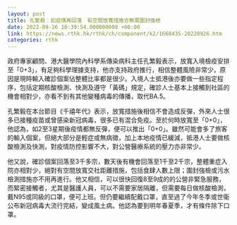 ```yaml
---
layout: post
title: 孔繁毅：如疫情再回落　有空間放寬措施亦無需圍封強檢
date: 2022-09-26 10:39:54.000000000 +08:00
link: https://news.rthk.hk/rthk/ch/component/k2/1668435-20220926.htm
categories: rthk
---
```


政府專家顧問、港大醫學院內科學系傳染病科主任孔繁毅表示，放寬入境檢疫安排至「0+3」，有足夠科學理據支持，他亦支持政府推行，相信整體風險非常少，原因是現時輸入確診個案佔整體比率都是很少。入境人士抵港後亦要做一些指定程序，包括定期核酸檢測、快測及遵守「黃碼」規定，確診人士基本上接觸到社區的機會相對少，亦看不到有其他變種病毒的傳播，取代BA.5。

孔繁毅在本台節目《千禧年代》表示，放寬措施後相信不會造成反彈，外來人士很多已接種疫苗或曾感染新冠病毒，很多已有混合免疫。至於何時放寬至「0+0」， 他認為，如2至3星期後疫情都無反彈，便可以推出「0+0」。雖然可能會多了旅客的輸入個案，但絕大部分是輕症或無病徵，加上本地疫情已緩減，抵港人士要做核酸檢測及快測，對疫情防控影響不大，對公營醫療系統的壓力亦非常少。

他又說，確診個案回落至3千多宗，數天後有機會回落至1千至2千宗，整體重症入院亦相對少，絕對有空間放寬交社距離措施，包括食肆人數上限；圍封強檢或污水檢測措施亦不用再進行。他又相信，可以很快回復8至9成的的公營非緊急服務，而緊密接觸者，尤其是醫護人員，可以不需要家居隔離，但需要每日做核酸檢測，戴N95或同級的口罩，便可上班。但仍要繼續配戴口罩，直至過了今年冬季或世衞公布新冠病毒大流行完結，變成風土病。他認為要到明年春夏季，才有條件除下口罩。
